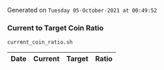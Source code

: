 Generated on `Tuesday 05-October-2021 at 00:49:52`

### Current to Target Coin Ratio
`current_coin_ratio.sh`

Date|Current|Target|Ratio
---|---|---|---
